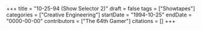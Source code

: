 +++
title = "10-25-94 (Show Selector 2)"
draft = false
tags = ["Showtapes"]
categories = ["Creative Engineering"]
startDate = "1994-10-25"
endDate = "0000-00-00"
contributors = ["The 64th Gamer"]
citations = []
+++
